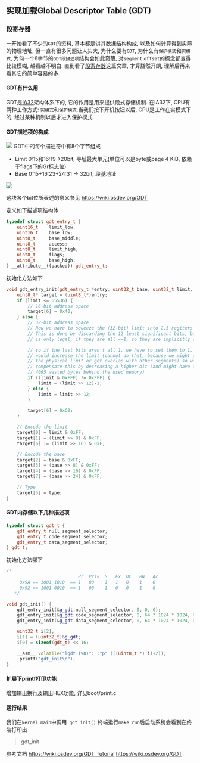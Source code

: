 ## 实现加载Global Descriptor Table (GDT)
 
 
### 段寄存器
一开始看了不少的`GDT`的资料, 基本都是讲其数据结构构成, 以及如何计算得到实际的物理地址, 但一直有很多问题让人头大, 为什么要有`GDT`, 为什么有`保护模式`和`实模式`, 为何一个8字节的`GDT段描述项`结构会如此奇葩, 对`segment` `offset`的概念都变得比较模糊, 越看越不明白. 直到看了[段寄存器](https://blog.csdn.net/michael2012zhao/article/details/5554023)这篇文章, 才算豁然开朗, 理解后再来看其它的简单容易的多.

#### GDT有什么用
GDT是[IA32](https://wiki.osdev.org/IA32_Architecture_Family)架构体系下的, 它的作用是用来提供段式存储机制.
在IA32下, CPU有两种工作方式: `实模式`和`保护模式`.当我们按下开机按钮以后, CPU是工作在实模式下的, 经过某种机制以后才进入保护模式.

#### GDT描述项的构成
![](https://wiki.osdev.org/images/f/f3/GDT_Entry.png)
GDT中的每个描述符中有8个字节组成
- Limit 0:15和16:19->20bit, 寻址最大单元(单位可以是byte或page 4 KiB, 依赖于flags下的Gr标志位)
- Base 0:15+16:23+24:31 -> 32bit, 段基地址 

![](https://wiki.osdev.org/images/6/68/Gdt_bits_fixed.png)

这块各个bit位所表述的意义参见 https://wiki.osdev.org/GDT

定义如下描述项结构体
```CPP
typedef struct gdt_entry_t {
	uint16_t 	limit_low;
	uint16_t 	base_low;
	uint8_t 	base_middle;
	uint8_t 	access;
	uint8_t 	limit_high;
	uint8_t     flags;
	uint8_t 	base_high;
} __attribute__((packed)) gdt_entry_t;

```

初始化方法如下
```CPP
void gdt_entry_init(gdt_entry_t *entry, uint32_t base, uint32_t limit, uint8_t type) {
	uint8_t* target = (uint8_t*)entry;
    if (limit <= 65536) {
        // 16-bit address space
        target[6] = 0x40;
    } else {
        // 32-bit address space
        // Now we have to squeeze the (32-bit) limit into 2.5 regiters (20-bit).
        // This is done by discarding the 12 least significant bits, but this
        // is only legal, if they are all ==1, so they are implicitly still there

        // so if the last bits aren't all 1, we have to set them to 1, but this
        // would increase the limit (cannot do that, because we might go beyond
        // the physical limit or get overlap with other segments) so we have to
        // compensate this by decreasing a higher bit (and might have up to
        // 4095 wasted bytes behind the used memory)
		if ((limit & 0xFFF) != 0xFFF) {
			limit = (limit >> 12)-1;
        } else {
        	limit = limit >> 12;
        }

        target[6] = 0xC0;
    }

    // Encode the limit
    target[0] = limit & 0xFF;
    target[1] = (limit >> 8) & 0xFF;
    target[6] |= (limit >> 16) & 0xF;

    // Encode the base
    target[2] = base & 0xFF;
    target[3] = (base >> 8) & 0xFF;
    target[4] = (base >> 16) & 0xFF;
    target[7] = (base >> 24) & 0xFF;

    // Type
    target[5] = type;
}
```

#### GDT内存储以下几种描述项
```CPP
typedef struct gdt_t {
	gdt_entry_t null_segment_selector;
	gdt_entry_t code_segment_selector;
	gdt_entry_t data_segment_selector;
} gdt_t;
```

初始化方法哪下
```CPP
/*
                           Pr  Priv  S   Ex  DC   RW   Ac
     0x9A == 1001 1010  == 1   00    1   1   0    1    0
     0x92 == 1001 0010  == 1   00    1   0   0    1    0
   */

void gdt_init() {
    gdt_entry_init(&g_gdt.null_segment_selector, 0, 0, 0);
    gdt_entry_init(&g_gdt.code_segment_selector, 0, 64 * 1024 * 1024, 0x9A);
    gdt_entry_init(&g_gdt.data_segment_selector, 0, 64 * 1024 * 1024, 0x92);

    uint32_t i[2];
    i[1] = (uint32_t)&g_gdt;
    i[0] = sizeof(gdt_t) << 16;

    __asm__ volatile("lgdt (%0)": :"p" (((uint8_t *) i)+2));
     printf("gdt_init\n");
}
```

#### 扩展下printf打印功能
增加输出换行及输出HEX功能, 详见boot/print.c

#### 运行结果
我们在`kernel_main`中调用` gdt_init()` 终端运行`make run`后启动系统会看到在终端打印出
> gdt_init


参考文档 
https://wiki.osdev.org/GDT_Tutorial
https://wiki.osdev.org/GDT




